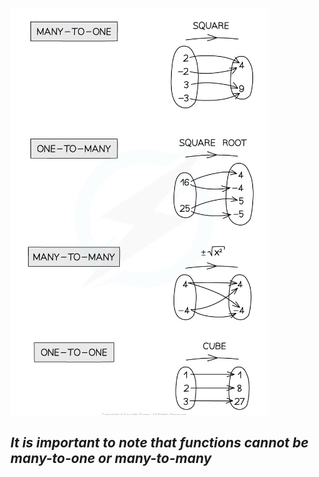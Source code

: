 ![Diagram of mappings](./../../Images/MappingDiagram.png)

## ***It is important to note that functions cannot be many-to-one or many-to-many***